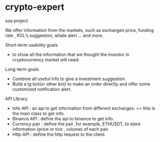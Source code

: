 # crypto-expert

soa project

We offer information from the markets, such as exchanges price, funding rate , KOL's suggestion, whale alert ... and more.

Short-term usability goals

- to show all the information that we thought the investor in cryptocurrency market will need.

Long-term goals

- Combine all useful info to give a investment suggestion.
- Build a tg bot(or other bot) to make an order directly and offer some customized notification alert.

API Library

- Info API : an api to get information from different exchanges. <= this is the main class to get info.
- Binance API : define the api to binance to get info.
- Currency pair : define the pair ,for example, ETHUSDT, to store information (price or tick , volume) of each pair.
- Http API : define the http request to the client.
